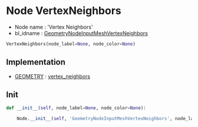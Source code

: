 # Node VertexNeighbors

- Node name : 'Vertex Neighbors'
- bl_idname : [GeometryNodeInputMeshVertexNeighbors](https://docs.blender.org/api/current/bpy.types.GeometryNodeInputMeshVertexNeighbors.html)


``` python
VertexNeighbors(node_label=None, node_color=None)
```
## Implementation

- [GEOMETRY](/docs/GeoNodes/socket_GEOMETRY.md) : [vertex_neighbors](/docs/GeoNodes/socket_GEOMETRY.md#vertex_neighbors)

## Init

``` python
def __init__(self, node_label=None, node_color=None):

    Node.__init__(self, 'GeometryNodeInputMeshVertexNeighbors', node_label=node_label, node_color=node_color)
```
